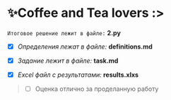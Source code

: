 # ✨Coffee and Tea lovers :>
`Итоговое решение лежит в файле:` **2.py**

- [x] *Определения лежат в файле:* **definitions.md**

- [x] *Задание лежит в файле:* **task.md**

- [x] *Excel файл с результатами:* **results.xlxs**

> - [ ] Оценка отлично за проделанную работу
